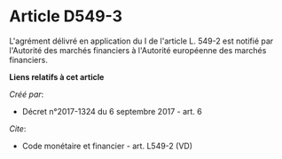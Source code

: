 # Article D549-3

L'agrément délivré en application du I de l'article L. 549-2 est notifié par l'Autorité des marchés financiers à l'Autorité
européenne des marchés financiers.

**Liens relatifs à cet article**

_Créé par_:

  - Décret n°2017-1324 du 6 septembre 2017 - art. 6

_Cite_:

  - Code monétaire et financier - art. L549-2 (VD)
